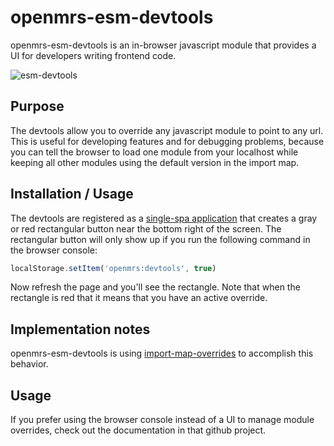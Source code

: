 # openmrs-esm-devtools

openmrs-esm-devtools is an in-browser javascript module that provides a UI for developers writing frontend code.

![esm-devtools](https://user-images.githubusercontent.com/1031876/81030238-f5b9d500-8e3c-11ea-81b8-6c2a4938faf2.gif)

## Purpose

The devtools allow you to override any javascript module to point to any url.
This is useful for developing features and for debugging problems, because you
can tell the browser to load one module from your localhost while keeping all
other modules using the default version in the import map.

## Installation / Usage

The devtools are registered as a
[single-spa application](https://single-spa.js.org/docs/building-applications/)
that creates a gray or red rectangular button near the bottom right of the
screen. The rectangular button will only show up if you run the following
command in the browser console:

```js
localStorage.setItem('openmrs:devtools', true)
```

Now refresh the page and you'll see the rectangle. Note that when the rectangle is
red that it means that you have an active override.

## Implementation notes

openmrs-esm-devtools is using
[import-map-overrides](https://github.com/single-spa/import-map-overrides)
to accomplish this behavior.

## Usage

If you prefer using the browser console instead of a UI to manage module overrides, check out the documentation in that github project.
